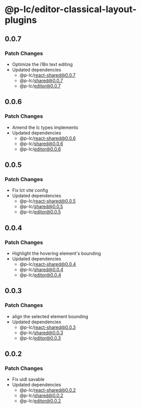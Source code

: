 # @p-lc/editor-classical-layout-plugins

## 0.0.7

### Patch Changes

- Optimize the i18n text editing
- Updated dependencies
  - @p-lc/react-shared@0.0.7
  - @p-lc/shared@0.0.7
  - @p-lc/editor@0.0.7

## 0.0.6

### Patch Changes

- Amend the lc types implements
- Updated dependencies
  - @p-lc/react-shared@0.0.6
  - @p-lc/shared@0.0.6
  - @p-lc/editor@0.0.6

## 0.0.5

### Patch Changes

- Fix lct vite config
- Updated dependencies
  - @p-lc/react-shared@0.0.5
  - @p-lc/shared@0.0.5
  - @p-lc/editor@0.0.5

## 0.0.4

### Patch Changes

- Highlight the hovering element's bounding
- Updated dependencies
  - @p-lc/react-shared@0.0.4
  - @p-lc/shared@0.0.4
  - @p-lc/editor@0.0.4

## 0.0.3

### Patch Changes

- align the selected element bounding
- Updated dependencies
  - @p-lc/react-shared@0.0.3
  - @p-lc/shared@0.0.3
  - @p-lc/editor@0.0.3

## 0.0.2

### Patch Changes

- Fix uidl savable
- Updated dependencies
  - @p-lc/react-shared@0.0.2
  - @p-lc/shared@0.0.2
  - @p-lc/editor@0.0.2
